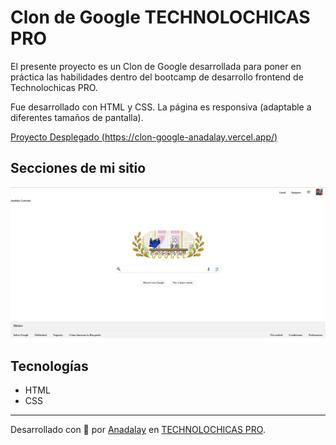 # Clon de Google TECHNOLOCHICAS PRO

El presente proyecto es un Clon de Google desarrollada para poner en práctica las habilidades dentro del bootcamp de desarrollo frontend de Technolochicas PRO.

Fue desarrollado con HTML y CSS. La página es responsiva (adaptable a diferentes tamaños de pantalla).

[Proyecto Desplegado (https://clon-google-anadalay.vercel.app/)](https://clon-google-anadalay.vercel.app/)

## Secciones de mi sitio

![Principal](assets/1.png)

## Tecnologías

* HTML
* CSS

---
Desarrollado con 💖 por [Anadalay](https://www.linkedin.com/in/anadalay-laureani-longino-11bbaa26b/) en [TECHNOLOCHICAS PRO](https://tecnolochicas.mx/).